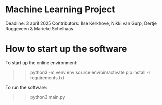 # Machine Learning Project
Deadline: 3 april 2025
Contributors: Ilse Kerkhove, Nikki van Gurp, Dertje Roggeveen & Marieke Schelhaas

# How to start up the software

To start up the online environment:
>> python3 -m venv env
>> source env/bin/activate
>> pip install -r requirements.txt

To run the software:
>> python3 main.py
